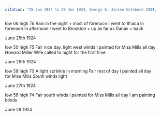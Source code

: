 ```yaml
---
citation: "25 Jun 1924 to 28 Jun 1924, George E. Jansen Notebook 1924, Tompkins County History Center"
---
```


low 66 high 76  Rain in the night + most of forenoon  I went to Ithaca in forenoon  In afternoon I went to Brookton + up as far as Danas + back

June 25th 1924

low 50 high 75  Fair nice day. light west winds  I painted for Miss Mills all day  Howard Miller Wife called to night for the first time

June 26th 1924

low 58 high 70  A light sprinkle in morning  Fair rest of day  I painted all day for Miss Mills  South winds light

June 27th 1924

low 56 high 74  Fair south winds  I painted for Miss Mills all day  I am painting blinds

June 28 1924

